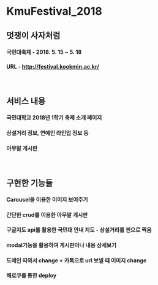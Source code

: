 # KmuFestival_2018
## 멋쟁이 사자처럼
#### 국민대축제 - 2018. 5. 15 ~ 5. 18
#### URL - http://festival.kookmin.ac.kr/
<br>

## 서비스 내용
#### 국민대학교 2018년 1학기 축제 소개 페이지
#### 상설거리 정보, 연예인 라인업 정보 등
#### 아무말 게시판

<br>

## 구현한 기능들
#### Carousel을 이용한 이미지 보여주기
#### 간단한 crud를 이용한 아무말 게시판
#### 구글지도 api를 활용한 국민대 안내 지도 - 상설거리를 핀으로 찍음
#### modal기능을 활용하여 게시판이나 내용 상세보기
#### 도메인 따와서 change + 카톡으로 url 보낼 때 이미지 change
#### 헤로쿠를 통한 deploy
